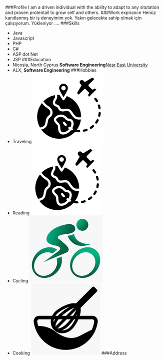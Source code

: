 ###Profile
I am a driven individual with the ability to adapt to any situtation and proven protentail to grow self and others.
###Work expriance
Henüz kanıtlanmış bir iş deneyimim yok. Yakın gelecekte sahip olmak için çalışıyorum.
Yükleniyor ....
###Skills
- Java
- Javascript
- PHP
- C#
- ASP dot Net
- JSP
###Education
- Nicosia, North Cyprus **Software Engineering**[Near East University](https://www.neu.edu.tr)
- ALX, **Software Engineering**
###Hobbies
- Traveling <img src="traveling.png" /> 
- Reading <img src="traveling.png" />
- Cycling <img src="cyclining.jpg" />
- Cooking <img src="cooking.png" />
###Address

